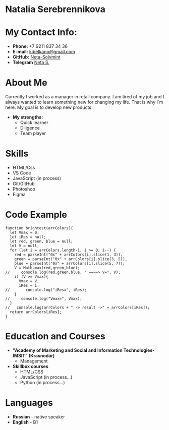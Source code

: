 
#
# Natalia Serebrennikova
# My Contact Info:

* **Phone:** +7 9211 837 34 36
* **E-mail:** [kibelkano@gmail.com](kibelkano@gmail.com)
* **GitHub:** [Neta-Solvmint](https://https://github.com/Neta-Solvmint)
* **Telegram** [Neta S.](https://t.me/Rabbit_red)

# About Me

Currently I worked as a manager in retail company. I am tired of my job and I always wanted to learn something new for changing my life. That is why I`m here. My goal is to develop new products.
* **My strengths:**
    * Quick learner
    * Diligence
    * Team player


# Skills

* HTML/Css
* VS Code
* JavaScript (in process)
* Git/GitHub
* Photoshop
* Figma

# Code Example
```
function brightest(arrColors){
  let Vmax = 0;
  let iRes = null;
  let red, green, blue = null;
  let V = null;
  for (let i = arrColors.length-1; i >= 0; i--) {
    red = parseInt("0x" + arrColors[i].slice(1, 3)),
    green = parseInt("0x" + arrColors[i].slice(3, 5)),
    blue = parseInt("0x" + arrColors[i].slice(5, 7));
    V = Math.max(red,green,blue);
//     console.log(red,green,blue, " ====> V=", V);
    if (V >= Vmax){
      Vmax = V;
      iRes = i;
//       console.log("iRes=", iRes);
    }
//     console.log("Vmax=", Vmax);
  }
//   console.log(arrColors + " -> result ->" + arrColors[iRes]);
  return arrColors[iRes];
}
```

# Education and Courses

* **"Academy of Marketing and Social and Information Technologies-IMSIT" (Krasnodar)**
    * Management
* **Skillbox courses**
    * HTML/CSS
    * JavaScript (in process...)
    * Python (in process...)

# Languages

* **Russian** - native speaker
* **English** - B1
